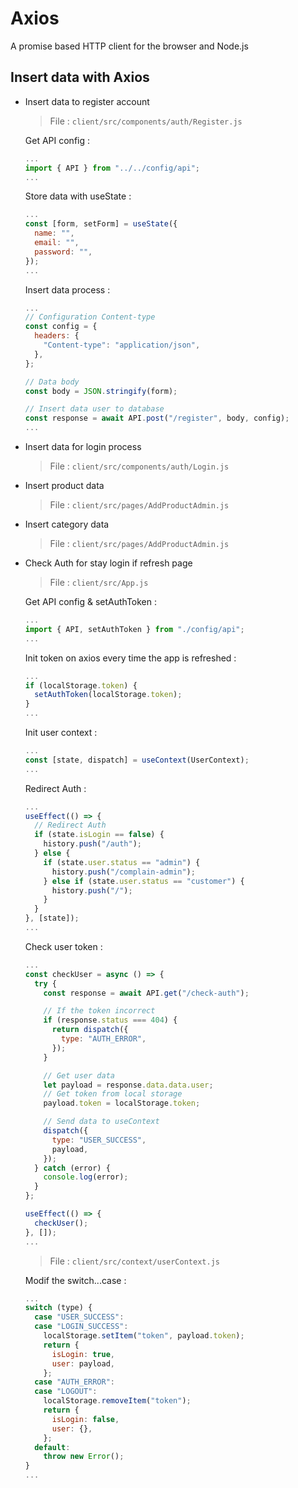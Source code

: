 # Axios

A promise based HTTP client for the browser and Node.js

## Insert data with Axios

- Insert data to register account

  > File : `client/src/components/auth/Register.js`

  Get API config :

  ```javascript
  ...
  import { API } from "../../config/api";
  ...
  ```

  Store data with useState :

  ```javascript
  ...
  const [form, setForm] = useState({
    name: "",
    email: "",
    password: "",
  });
  ...
  ```

  Insert data process :

  ```javascript
  ...
  // Configuration Content-type
  const config = {
    headers: {
      "Content-type": "application/json",
    },
  };

  // Data body
  const body = JSON.stringify(form);

  // Insert data user to database
  const response = await API.post("/register", body, config);
  ...
  ```

- Insert data for login process

  > File : `client/src/components/auth/Login.js`

- Insert product data

  > File : `client/src/pages/AddProductAdmin.js`

- Insert category data

  > File : `client/src/pages/AddProductAdmin.js`

* Check Auth for stay login if refresh page

  > File : `client/src/App.js`

  Get API config & setAuthToken :

  ```javascript
  ...
  import { API, setAuthToken } from "./config/api";
  ...

  ```

  Init token on axios every time the app is refreshed :

  ```javascript
  ...
  if (localStorage.token) {
    setAuthToken(localStorage.token);
  }
  ...
  ```

  Init user context :

  ```javascript
  ...
  const [state, dispatch] = useContext(UserContext);
  ...
  ```

  Redirect Auth :

  ```javascript
  ...
  useEffect(() => {
    // Redirect Auth
    if (state.isLogin == false) {
      history.push("/auth");
    } else {
      if (state.user.status == "admin") {
        history.push("/complain-admin");
      } else if (state.user.status == "customer") {
        history.push("/");
      }
    }
  }, [state]);
  ...
  ```

  Check user token :

  ```javascript
  ...
  const checkUser = async () => {
    try {
      const response = await API.get("/check-auth");

      // If the token incorrect
      if (response.status === 404) {
        return dispatch({
          type: "AUTH_ERROR",
        });
      }

      // Get user data
      let payload = response.data.data.user;
      // Get token from local storage
      payload.token = localStorage.token;

      // Send data to useContext
      dispatch({
        type: "USER_SUCCESS",
        payload,
      });
    } catch (error) {
      console.log(error);
    }
  };

  useEffect(() => {
    checkUser();
  }, []);
  ...
  ```

  > File : `client/src/context/userContext.js`

  Modif the switch...case :

  ```javascript
  ...
  switch (type) {
    case "USER_SUCCESS":
    case "LOGIN_SUCCESS":
      localStorage.setItem("token", payload.token);
      return {
        isLogin: true,
        user: payload,
      };
    case "AUTH_ERROR":
    case "LOGOUT":
      localStorage.removeItem("token");
      return {
        isLogin: false,
        user: {},
      };
    default:
      throw new Error();
  }
  ...
  ```
